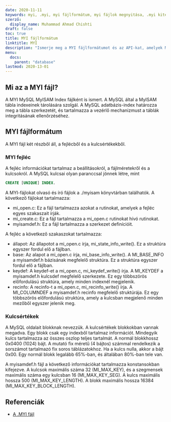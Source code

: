```yaml
---
date: 2020-11-11
keywords: myi, .myi, myi fájlformátum, myi fájlok megnyitása, .myi kiterjesztése, myi kiterjesztése
szerző:
  display_name: Muhammad Ahmad Chishti
draft: false
toc: true
title: MYI fájlformátum
linktitle: MYI
description: "Ismerje meg a MYI fájlformátumot és az API-kat, amelyek MYI-fájlokat hozhatnak létre és nyithatnak meg."
menu:
  docs:
    parent: "database"
lastmod: 2020-13-01
---
```


## Mi az a MYI fájl? ##

A MYI MySQL MyISAM Index fájlként is ismert. A MySQL által a MyISAM tábla indexeinek tárolására szolgál. A MySQL adatbázis-index határozza meg a tábla szerkezetét, és tartalmazza a vezérlő mechanizmust a táblák integritásának ellenőrzéséhez.

## MYI fájlformátum ##

A MYI fájl két részből áll, a fejlécből és a kulcsértékekből.

### MYI fejléc ###

A fejléc információkat tartalmaz a beállításokról, a fájlméretekről és a kulcsokról. A MySQL kulcsai olyan paranccsal jönnek létre, mint

```sql
CREATE [UNIQUE] INDEX.
```

A MYI-fájlokat olvasó és író fájlok a ./myisam könyvtárban találhatók. A következő fájlokat tartalmazza:

- mi_open.c: Ez a fájl tartalmazza azokat a rutinokat, amelyek a fejléc egyes szakaszait írják.
- mi_create.c: Ez a fájl tartalmazza a mi_open.c rutinokat hívó rutinokat.
- myisamdef.h: Ez a fájl tartalmazza a szerkezet definícióit.

A fejléc a következő szakaszokat tartalmazza:

- állapot: Az állapotot a mi_open.c írja, mi_state_info_write(). Ez a struktúra egyszer fordul elő a fájlban.
- base: Az alapot a mi_open.c írja, mi_base_info_write(). A MI_BASE_INFO a myisamdef.h bázisának megfelelő struktúra. Ez a struktúra egyszer fordul elő a fájlban.
- keydef: A keydef-et a mi_open.c, mi_keydef_write() írja. A MI_KEYDEF a myisamdef.h kulcsdef megfelelő szerkezete. Ez egy többszörös előfordulású struktúra, amely minden indexnél megjelenik.
- recinfo: A recinfo-t a mi_open.c, mi_recinfo_write() írja. A MI_COLUMNDEF a myisamdef.h recinfo megfelelő struktúrája. Ez egy többszörös előfordulású struktúra, amely a kulcsban megjelenő minden mezőből egyszer jelenik meg.

### Kulcsértékek ###

A MySQL oldalait blokknak nevezzük. A kulcsértékek blokkokban vannak megadva. Egy blokk csak egy indexből tartalmaz információt. Mindegyik kulcs tartalmazza az összes oszlop teljes tartalmát. A normál blokkhossz 0x0400 (1024) bájt. A mutató fix méretű (4 bájtos) számmal rendelkezik a sorszámot tartalmazó fix soros táblázatokhoz. Ha a kulcs nulla, akkor a bájt 0x00. Egy normál blokk legalább 65%-ban, és általában 80%-ban tele van.

A myisamdef.h fájl a következő információkat tartalmazza konstansokban kifejezve. A kulcsok maximális száma 32 (MI_MAX_KEY), és a szegmensek maximális száma egy kulcsban 16 (MI_MAX_KEY_SEG). A kulcs maximális hossza 500 (MI_MAX_KEY_LENGTH). A blokk maximális hossza 16384 (MI_MAX_KEY_BLOCK_LENGTH).

## Referenciák ##

- [A .MYI fájl](https://dev.mysql.com/doc/internals/en/the-myi-file.html)

